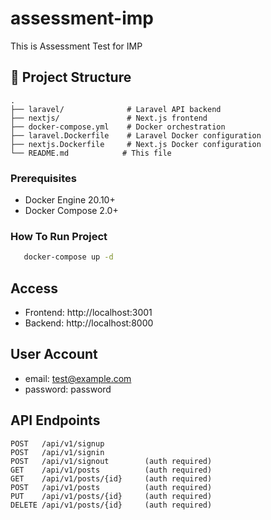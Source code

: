 # assessment-imp
 This is Assessment Test for IMP


## 📁 Project Structure

```
.
├── laravel/              # Laravel API backend
├── nextjs/               # Next.js frontend
├── docker-compose.yml    # Docker orchestration
├── laravel.Dockerfile    # Laravel Docker configuration
├── nextjs.Dockerfile     # Next.js Docker configuration
└── README.md            # This file
```

### Prerequisites

- Docker Engine 20.10+
- Docker Compose 2.0+

### How To Run Project

```bash
   docker-compose up -d
   ```

## Access
- Frontend: http://localhost:3001
- Backend: http://localhost:8000

## User Account
 - email: test@example.com
 - password: password

## API Endpoints

```
POST   /api/v1/signup
POST   /api/v1/signin
POST   /api/v1/signout        (auth required)
GET    /api/v1/posts          (auth required)
GET    /api/v1/posts/{id}     (auth required)
POST   /api/v1/posts          (auth required)
PUT    /api/v1/posts/{id}     (auth required)
DELETE /api/v1/posts/{id}     (auth required)
```

